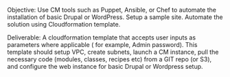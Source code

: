 Objective: Use CM tools such as Puppet, Ansible, or Chef to automate the installation of basic Drupal or WordPress. Setup a sample site. Automate the solution using Cloudformation template.

Deliverable: A cloudformation template that accepts user inputs as parameters where applicable ( for example, Admin password). This template should setup VPC, create subnets, launch a CM instance, pull the necessary code (modules, classes, recipes etc) from a GIT repo (or S3), and configure the web instance for basic Drupal or Wordpress setup.
